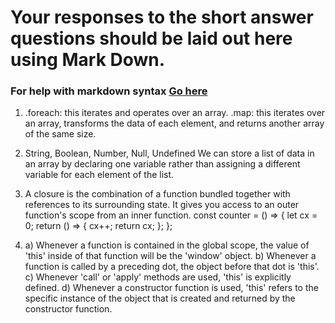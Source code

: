 # Your responses to the short answer questions should be laid out here using Mark Down.
### For help with markdown syntax [Go here](https://github.com/adam-p/markdown-here/wiki/Markdown-Cheatsheet)

1)  .foreach: this iterates and operates over an array.
		.map: this iterates over an array, transforms the data of each element, and returns another array of
			  the same size.

2)	String, Boolean, Number, Null, Undefined
	We can store a list of data in an array by declaring one variable rather than assigning a different
	variable for each element of the list.
	
3)	A closure is the combination of a function bundled together with references to its surrounding state.
	It gives you access to an outer function's scope from an inner function.
	const counter = () => {
	let cx = 0;
	return () => {
    cx++;
    return cx;
		};
	};
	
4)	a)	Whenever a function is contained in the global scope, the value of 'this' inside of that function will 
		be the 'window' object.
	b)	Whenever a function is called by a preceding dot, the object before that dot is 'this'.
	c)	Whenever 'call' or 'apply' methods are used, 'this' is explicitly defined.
	d)	Whenever a constructor function is used, 'this' refers to the specific instance of the object that is 
		created and returned by the constructor function.